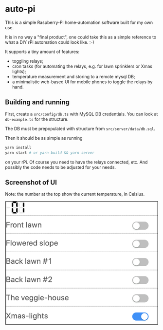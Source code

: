 # auto-pi

This is a simple Raspberry-Pi home-automation software built for my own use.

It is in no way a "final product", one could take this as a simple reference to what a DIY rPi automation could look like. :-)

It supports a tiny amount of features:
* toggling relays;
* cron tasks (for automating the relays, e.g. for lawn sprinklers or Xmas lights);
* temperature measurement and storing to a remote mysql DB;
* a minimalistic web-based UI for mobile phones to toggle the relays by hand.

## Building and running

First, create a `src/config/db.ts` with MySQL DB credentials.
You can look at `db-example.ts` for the structure.

The DB must be prepopulated with structure from `src/server/data/db.sql`.

Then it should be as simple as running
```bash
yarn install
yarn start # or yarn build && yarn server
```
on your rPi. Of course you need to have the relays connected, etc.
And possibly the code needs to be adjusted for your needs.

## Screenshot of UI

Note: the number at the top show the current temperature, in Celsius.

![UI screenshot](/static/ui-screenshot.png?raw=true "UI screenshot")
